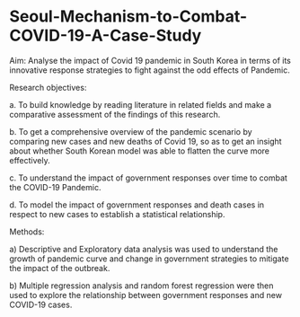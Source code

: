 # Seoul-Mechanism-to-Combat-COVID-19-A-Case-Study

Aim: Analyse the impact of Covid 19 pandemic in South Korea in terms of its innovative response strategies to fight against the odd effects of Pandemic.

Research objectives:

a. To build knowledge by reading literature in related fields and make a comparative  assessment of the findings of this research. 

b. To get a comprehensive overview of the pandemic scenario by comparing new cases and  new deaths of Covid 19, so as to get an insight about whether South Korean model was able to flatten the curve more effectively. 

c. To understand the impact of government responses over time to combat the COVID-19 Pandemic.

d. To model the impact of government responses and death cases in respect to new cases to 
establish a statistical relationship.

Methods: 

a) Descriptive and Exploratory data analysis was used to understand the growth of pandemic curve and change in government strategies to mitigate the impact of the 
outbreak. 

b) Multiple regression analysis and random forest regression were then used to explore the relationship between government responses and new COVID-19 cases. 
